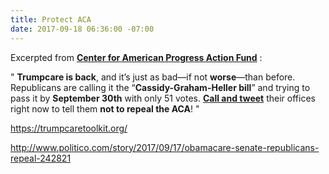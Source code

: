 ```yaml
---
title: Protect ACA
date: 2017-09-18 06:36:00 -07:00
---
```


Excerpted from [**Center for American Progress Action Fund**](https://www.americanprogressaction.org/) :

"   **Trumpcare is back**, and it’s just as bad—if not **worse**—than before. Republicans are calling it the “**Cassidy-Graham-Heller bill**” and trying to pass it by **September 30th** with only 51 votes. [**Call and tweet**](https://trumpcaretoolkit.org/) their offices right now to tell them **not to repeal the ACA**!   "

https://trumpcaretoolkit.org/

http://www.politico.com/story/2017/09/17/obamacare-senate-republicans-repeal-242821